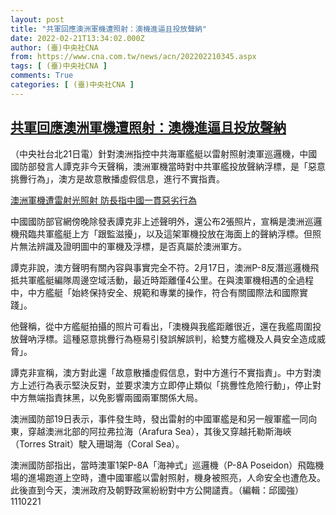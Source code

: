 ```yaml
---
layout: post
title: "共軍回應澳洲軍機遭照射：澳機進逼且投放聲納"
date: 2022-02-21T13:34:02.000Z
author: (臺)中央社CNA
from: https://www.cna.com.tw/news/acn/202202210345.aspx
tags: [ (臺)中央社CNA ]
comments: True
categories: [ (臺)中央社CNA ]
---
```

<!--1645450442000-->
[共軍回應澳洲軍機遭照射：澳機進逼且投放聲納](https://www.cna.com.tw/news/acn/202202210345.aspx)
------

<div>
<div></div><div><p>（中央社台北21日電）針對澳洲指控中共海軍艦艇以雷射照射澳軍巡邏機，中國國防部發言人譚克非今天聲稱，澳洲軍機當時對中共軍艦投放聲納浮標，是「惡意挑釁行為」，澳方是故意散播虛假信息，進行不實指責。</p><div class='media'><div class='insertGroup'><div><a class='insert' href='https://www.cna.com.tw/news/aopl/202202210334.aspx'><i class='icon-dot'></i><span>澳洲軍機遭雷射光照射 防長指中國一貫惡劣行為</span></a></div></div></div><p>中國國防部官網傍晚除發表譚克非上述聲明外，還公布2張照片，宣稱是澳洲巡邏機飛臨共軍艦艇上方「跟監滋擾」，以及這架軍機投放在海面上的聲納浮標。但照片無法辨識及證明圖中的軍機及浮標，是否真屬於澳洲軍方。</p><p>譚克非說，澳方聲明有關內容與事實完全不符。2月17日，澳洲P-8反潛巡邏機飛抵共軍艦艇編隊周邊空域活動，最近時距離僅4公里。在與澳軍機相遇的全過程中，中方艦艇「始終保持安全、規範和專業的操作，符合有關國際法和國際實踐」。</p><p>他聲稱，從中方艦艇拍攝的照片可看出，「澳機與我艦距離很近，還在我艦周圍投放聲吶浮標。這種惡意挑釁行為極易引發誤解誤判，給雙方艦機及人員安全造成威脅」。</p><p>譚克非宣稱，澳方對此還「故意散播虛假信息，對中方進行不實指責」。中方對澳方上述行為表示堅決反對，並要求澳方立即停止類似「挑釁性危險行動」，停止對中方無端指責抹黑，以免影響兩國兩軍關係大局。</p><p>澳洲國防部19日表示，事件發生時，發出雷射的中國軍艦是和另一艘軍艦一同向東，穿越澳洲北部的阿拉弗拉海（Arafura Sea），其後又穿越托勒斯海峽（Torres Strait）駛入珊瑚海（Coral Sea）。</p><p>澳洲國防部指出，當時澳軍1架P-8A「海神式」巡邏機（P-8A Poseidon）飛臨機場的進場跑道上空時，遭中國軍艦以雷射照射，機身被照亮，人命安全也遭危及。此後直到今天，澳洲政府及朝野政黨紛紛對中方公開譴責。（編輯：邱國強）1110221</p></div>
</div>
